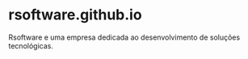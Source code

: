 # rsoftware.github.io
Rsoftware e uma empresa dedicada ao desenvolvimento de soluções tecnológicas.
